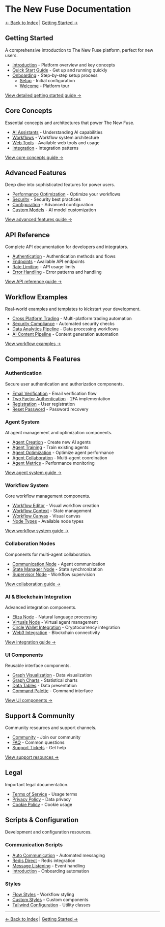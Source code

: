 # The New Fuse Documentation

[← Back to Index](index.md) | [Getting Started →](sections/getting-started.md)

## Getting Started
A comprehensive introduction to The New Fuse platform, perfect for new users.

- [Introduction](vitereact/src/pages/docs/getting-started/introduction.mdx) - Platform overview and key concepts
- [Quick Start Guide](vitereact/src/pages/docs/getting-started/quick-start.mdx) - Get up and running quickly
- [Onboarding](vitereact/src/pages/onboarding/guide.tsx) - Step-by-step setup process
  - [Setup](vitereact/src/pages/onboarding/setup.tsx) - Initial configuration
  - [Welcome](vitereact/src/pages/onboarding/welcome.tsx) - Platform tour

[View detailed getting started guide →](sections/getting-started.md)

## Core Concepts
Essential concepts and architectures that power The New Fuse.

- [AI Assistants](vitereact/src/pages/docs/core-concepts/ai-assistants.mdx) - Understanding AI capabilities
- [Workflows](vitereact/src/pages/docs/core-concepts/workflows.mdx) - Workflow system architecture
- [Web Tools](vitereact/src/pages/docs/core-concepts/web-tools.mdx) - Available web tools and usage
- [Integration](vitereact/src/pages/docs/core-concepts/integration.mdx) - Integration patterns

[View core concepts guide →](sections/core-concepts.md)

## Advanced Features
Deep dive into sophisticated features for power users.

- [Performance Optimization](vitereact/src/pages/docs/advanced/performance.mdx) - Optimize your workflows
- [Security](vitereact/src/pages/docs/advanced/security.mdx) - Security best practices
- [Configuration](vitereact/src/pages/docs/advanced/configuration.mdx) - Advanced configuration
- [Custom Models](vitereact/src/pages/docs/advanced/custom-models.mdx) - AI model customization

[View advanced features guide →](sections/advanced-features.md)

## API Reference
Complete API documentation for developers and integrators.

- [Authentication](vitereact/src/pages/docs/api-reference/authentication.mdx) - Authentication methods and flows
- [Endpoints](vitereact/src/pages/docs/api-reference/endpoints.mdx) - Available API endpoints
- [Rate Limiting](vitereact/src/pages/docs/api-reference/rate-limiting.mdx) - API usage limits
- [Error Handling](vitereact/src/pages/docs/api-reference/error-handling.mdx) - Error patterns and handling

[View API reference guide →](sections/api-reference.md)

## Workflow Examples
Real-world examples and templates to kickstart your development.

- [Cross Platform Trading](apps/web/src/components/workflow/examples/CrossPlatformTradingWorkflow.tsx) - Multi-platform trading automation
- [Security Compliance](apps/web/src/components/workflow/examples/SecurityComplianceWorkflow.tsx) - Automated security checks
- [Data Analytics Pipeline](apps/web/src/components/workflow/examples/DataAnalyticsPipeline.tsx) - Data processing workflows
- [AI Content Pipeline](apps/web/src/components/workflow/examples/AIContentPipeline.tsx) - Content generation automation

[View workflow examples →](sections/workflow-examples.md)

## Components & Features

### Authentication
Secure user authentication and authorization components.

- [Email Verification](src/components/auth/EmailVerification.tsx) - Email verification flow
- [Two Factor Authentication](src/components/auth/TwoFactorAuth.tsx) - 2FA implementation
- [Registration](apps/frontend/src/components/auth/Register.tsx) - User registration
- [Reset Password](apps/frontend/src/components/auth/ResetPassword.tsx) - Password recovery

### Agent System
AI agent management and optimization components.

- [Agent Creation](src/components/features/agents/AgentCreationForm/index.tsx) - Create new AI agents
- [Agent Training](src/components/features/agents/AgentTraining/index.tsx) - Train existing agents
- [Agent Optimization](src/components/features/agents/AgentOptimization/index.tsx) - Optimize agent performance
- [Agent Collaboration](src/components/features/agents/AgentCollaboration/index.tsx) - Multi-agent coordination
- [Agent Metrics](src/components/agents/AgentMetrics.tsx) - Performance monitoring

[View agent system guide →](sections/components.md#agent-system)

### Workflow System
Core workflow management components.

- [Workflow Editor](apps/web/src/components/WorkflowEditor.tsx) - Visual workflow creation
- [Workflow Context](src/contexts/WorkflowContext.tsx) - State management
- [Workflow Canvas](src/components/workflow/WorkflowCanvas.tsx) - Visual canvas
- [Node Types](apps/web/src/components/workflow/NodeTypes.tsx) - Available node types

[View workflow system guide →](sections/components.md#workflow-system)

### Collaboration Nodes
Components for multi-agent collaboration.

- [Communication Node](apps/web/src/components/nodes/collaboration/CommunicationNode.tsx) - Agent communication
- [State Manager Node](apps/web/src/components/nodes/collaboration/StateManagerNode.tsx) - State synchronization
- [Supervisor Node](apps/web/src/components/nodes/collaboration/SupervisorNode.tsx) - Workflow supervision

[View collaboration guide →](sections/components.md#collaboration)

### AI & Blockchain Integration
Advanced integration components.

- [Eliza Node](apps/web/src/components/nodes/ai/ElizaNode.tsx) - Natural language processing
- [Virtuals Node](apps/web/src/components/nodes/ai/VirtualsNode.tsx) - Virtual agent management
- [Circle Wallet Integration](apps/web/src/components/nodes/blockchain/CircleWalletNode.tsx) - Cryptocurrency integration
- [Web3 Integration](apps/web/src/components/nodes/blockchain/Web3Node.tsx) - Blockchain connectivity

[View integration guide →](sections/integration.md)

### UI Components
Reusable interface components.

- [Graph Visualization](apps/web/src/components/ui/graph-visualization.tsx) - Data visualization
- [Graph Charts](apps/web/src/components/ui/graph-chart.tsx) - Statistical charts
- [Data Tables](apps/web/src/components/shared/DataTable.tsx) - Data presentation
- [Command Palette](TSX/components/ui/command-palette.tsx) - Command interface

[View UI components →](sections/components.md#ui)

## Support & Community
Community resources and support channels.

- [Community](vitereact/src/pages/support/community/index.tsx) - Join our community
- [FAQ](vitereact/src/pages/support/faq.tsx) - Common questions
- [Support Tickets](vitereact/src/pages/support/tickets/index.tsx) - Get help

[View support resources →](sections/support.md)

## Legal
Important legal documentation.

- [Terms of Service](vitereact/src/pages/legal/terms.tsx) - Usage terms
- [Privacy Policy](vitereact/src/pages/legal/privacy.tsx) - Data privacy
- [Cookie Policy](vitereact/src/pages/legal/cookies.tsx) - Cookie usage

## Scripts & Configuration
Development and configuration resources.

### Communication Scripts
- [Auto Communication](src/scripts/auto_communication.js) - Automated messaging
- [Redis Direct](src/scripts/redis-direct.js) - Redis integration
- [Message Listening](src/scripts/listen_for_messages.js) - Event handling
- [Introduction](src/scripts/send_introduction.js) - Onboarding automation

### Styles
- [Flow Styles](src/styles/flow.css) - Workflow styling
- [Custom Styles](public/css/custom.css) - Custom components
- [Tailwind Configuration](public/css/tailwind.css) - Utility classes

---

[← Back to Index](index.md) | [Getting Started →](sections/getting-started.md)
